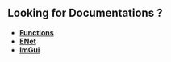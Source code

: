 ## Looking for Documentations ?
- **[Functions](Functions.md)**
- **[ENet](ENet.md)**
- **[ImGui](ImGui.md)**
